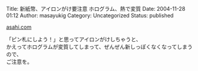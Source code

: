Title: 新紙幣、アイロンがけ要注意 ホログラム、熱で変質
Date: 2004-11-28 01:12
Author: masayukig
Category: Uncategorized
Status: published

[asahi.com](http://www.asahi.com/national/update/1127/006.html?2004)

「ピン札にしよう！」と思ってアイロンがけしちゃうと、  
かえってホログラムが変質してしまって、ぜんぜん新しっぽくなくなってしまうので、  
ご注意を。
